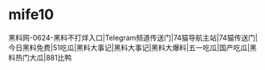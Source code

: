 # mife10
黑料网-0624-黑料不打烊入口|Telegram频道传送门|74猫导航主站|74猫传送门|今日黑料免费|51吃瓜|黑料大事记|黑料大事记|黑料大爆料|五一吃瓜|国产吃瓜|黑料热门大瓜|881比鸭
